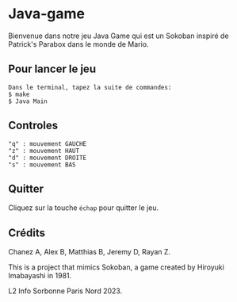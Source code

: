 # Java-game
Bienvenue dans notre jeu Java Game qui est un Sokoban inspiré de Patrick's Parabox dans le monde de Mario.

## Pour lancer le jeu
```
Dans le terminal, tapez la suite de commandes:
$ make
$ Java Main 
```
## Controles
```
"q" : mouvement GAUCHE
"z" : mouvement HAUT
"d" : mouvement DROITE
"s" : mouvement BAS
```
## Quitter
Cliquez sur la touche `échap` pour quitter le jeu.

## Crédits 
Chanez A, Alex B, Matthias B, Jeremy D, Rayan Z.

This is a project that mimics Sokoban, a game created by Hiroyuki Imabayashi in 1981.

L2 Info Sorbonne Paris Nord 2023.
